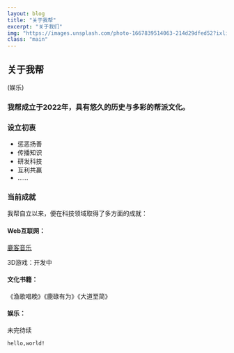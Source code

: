 ```yaml
---
layout: blog
title: "关于我帮"
excerpt: "关于我们"
img: "https://images.unsplash.com/photo-1667839514063-214d29dfed52?ixlib=rb-4.0.3&ixid=MnwxMjA3fDB8MHx0b3BpYy1mZWVkfDR8NnNNVmpUTFNrZVF8fGVufDB8fHx8&auto=format&fit=crop&w=1100&q=60"
class: "main"
---
```

## 关于我帮

(娱乐)

### 我帮成立于2022年，具有悠久的历史与多彩的帮派文化。

### 设立初衷

* 惩恶扬善
* 传播知识
* 研发科技
* 互利共赢
* ......

### 当前成就

我帮自立以来，便在科技领域取得了多方面的成就：

#### Web互联网：

[鹿客音乐](https://luluyouwei.netlify.app/music/)

3D游戏：开发中

#### 文化书籍：

《渔歌唱晚》《鹿碌有为》《大道至简》

#### 娱乐：

未完待续


```
hello,world!
```
